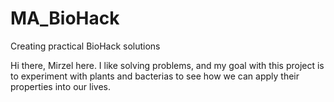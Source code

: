 # MA_BioHack
Creating practical BioHack solutions

Hi there, Mirzel here. 
I like solving problems, and my goal with this project is to experiment with plants and bacterias to see how we can apply their  properties into our lives.
